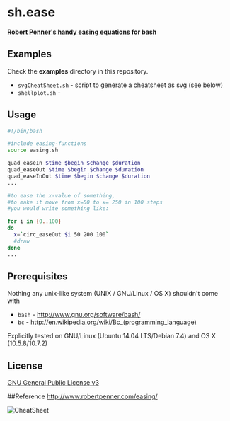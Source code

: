 sh.ease
=======
**[Robert Penner's handy easing equations](http://robertpenner.com/easing/) for  [bash](http://www.gnu.org/software/bash/)**



## Examples
Check the **examples** directory in this repository.

- `svgCheatSheet.sh` - script to generate a cheatsheet as svg (see below)
- `shellplot.sh` - 


## Usage
```bash
#!/bin/bash

#include easing-functions
source easing.sh

quad_easeIn $time $begin $change $duration
quad_easeOut $time $begin $change $duration
quad_easeInOut $time $begin $change $duration
...

#to ease the x-value of something,    
#to make it move from x=50 to x= 250 in 100 steps    
#you would write something like:    

for i in {0..100}
do
  x=`circ_easeOut $i 50 200 100`
  #draw
done
...
```


## Prerequisites
Nothing any unix-like system (UNIX / GNU/Linux / OS X) shouldn't come with    
- `bash` - http://www.gnu.org/software/bash/
- `bc` - http://en.wikipedia.org/wiki/Bc_(programming_language)

Explicitly tested on GNU/Linux (Ubuntu 14.04 LTS/Debian 7.4) and OS X (10.5.8/10.7.2)

## License
[GNU General Public License v3](http://www.gnu.org/licenses/gpl-3.0.txt)

##Reference
http://www.robertpenner.com/easing/

![CheatSheet](https://rawgit.com/b3nson/sh.ease/master/examples/cheatsheet.svg)
